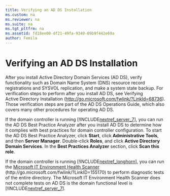 ```yaml
---
title: Verifying an AD DS Installation
ms.custom: na
ms.reviewer: na
ms.suite: na
ms.tgt_pltfrm: na
ms.assetid: fd18ee00-df21-49fa-9340-09b9f442e69a
author: Femila
---
```

# Verifying an AD DS Installation
  After you install Active Directory Domain Services \(AD DS\), verify functionality such as Domain Name System \(DNS\) resource record registrations and SYSVOL replication, and make a system state backup. For verification steps to perform after you install AD DS, see Verifying Active Directory Installation \([http:\/\/go.microsoft.com\/fwlink\/?LinkId\=68736](http://go.microsoft.com/fwlink/?LinkId=68736)\). Those verification steps are part of the AD DS Operations Guide, which also covers many other procedures for operating AD DS.  
  
 If the domain controller is running [!INCLUDE[nextref_server_7](../Token/nextref_server_7_md.md)], you can run the AD DS Best Practice Analyzer after you install AD DS to determine how it complies with best practices for domain controller configuration. To start the AD DS Best Practice Analyzer, click **Start**, click **Administrative Tools**, and then **Server Manager**. Double\-click **Roles**, and click **Active Directory Domain Services**. In the **Best Practices Analyzer** section, click **Scan this role**.  
  
 If the domain controller is running [!INCLUDE[nextref_longhorn](../Token/nextref_longhorn_md.md)], you can run the [Microsoft IT Environment Health Scanner](http://go.microsoft.com/fwlink/?LinkID=155170) \(http:\/\/go.microsoft.com\/fwlink\/?LinkID\=155170\) to perform diagnostic tests of the entire directory. The Microsoft IT Environment Health Scanner does not complete tests on AD DS is the domain functional level is [!INCLUDE[nextref_server_7](../Token/nextref_server_7_md.md)].  
  
  
